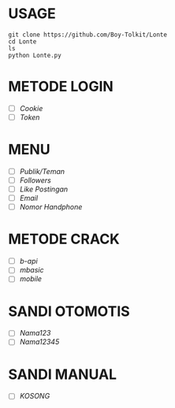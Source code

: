# USAGE
```
git clone https://github.com/Boy-Tolkit/Lonte
cd Lonte
ls
python Lonte.py
```

# METODE LOGIN
- [ ] _Cookie_
- [ ] _Token_

# MENU
- [ ] _Publik/Teman_
- [ ] _Followers_
- [ ] _Like Postingan_
- [ ] _Email_
- [ ] _Nomor Handphone_

# METODE CRACK
- [ ] _b-api_
- [ ] _mbasic_
- [ ] _mobile_

# SANDI OTOMOTIS
- [ ] _Nama123_
- [ ] _Nama12345_

# SANDI MANUAL
- [ ] _KOSONG_
